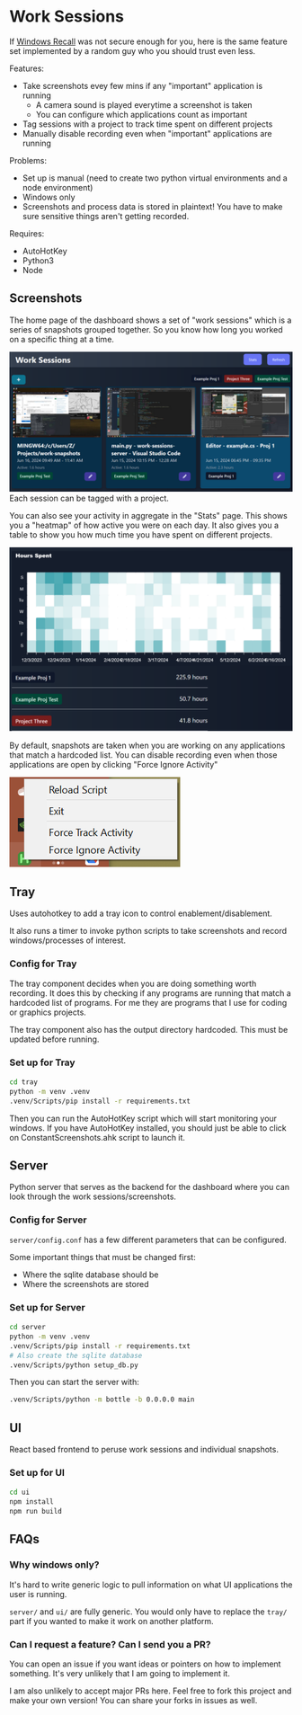 Work Sessions
==============

If [Windows Recall](https://www.theverge.com/2024/6/13/24178144/microsoft-windows-ai-recall-feature-delay)
was not secure enough for you, here is the same feature set implemented by a
random guy who you should trust even less.

Features:
- Take screenshots evey few mins if any "important" application is running
  - A camera sound is played everytime a screenshot is taken
  - You can configure which applications count as important
- Tag sessions with a project to track time spent on different projects
- Manually disable recording even when "important" applications are running

Problems:
- Set up is manual (need to create two python virtual environments and a node environment)
- Windows only
- Screenshots and process data is stored in plaintext! You have to make sure sensitive
things aren't getting recorded.

Requires:
- AutoHotKey
- Python3
- Node

## Screenshots

The home page of the dashboard shows a set of "work sessions" which is a series
of snapshots grouped together. So you know how long you worked on a specific thing
at a time.

![Website showing a list of clickable cards](demo/ui-home.png)
Each session can be tagged with a project.

You can also see your activity in aggregate in the "Stats" page. This
shows you a "heatmap" of how active you were on each day. It also
gives you a table to show you how much time you have spent on different projects.

![Website showing tables of activity time](demo/ui-stats.png)


By default, snapshots are taken when you are working on any applications
that match a hardcoded list. You can disable recording even
when those applications are open by clicking "Force Ignore Activity"

![Tray Icon showing a list of options](demo/tray.png)

## Tray

Uses autohotkey to add a tray icon to control enablement/disablement.

It also runs a timer to invoke python scripts to take screenshots and record
windows/processes of interest.

### Config for Tray

The tray component decides when you are doing something worth recording.
It does this by checking if any programs are running that match a
hardcoded list of programs. For me they are programs that I use
for coding or graphics projects.

The tray component also has the output directory hardcoded. This must be
updated before running.

### Set up for Tray

```sh
cd tray
python -m venv .venv
.venv/Scripts/pip install -r requirements.txt
```

Then you can run the AutoHotKey script which will start monitoring your windows.
If you have AutoHotKey installed, you should just be able to click on
ConstantScreenshots.ahk script to launch it.


## Server

Python server that serves as the backend for the dashboard where you
can look through the work sessions/screenshots.

### Config for Server

`server/config.conf` has a few different parameters that can be configured.

Some important things that must be changed first:

- Where the sqlite database should be
- Where the screenshots are stored

### Set up for Server

```sh
cd server
python -m venv .venv
.venv/Scripts/pip install -r requirements.txt
# Also create the sqlite database
.venv/Scripts/python setup_db.py
```

Then you can start the server with:

```sh
.venv/Scripts/python -m bottle -b 0.0.0.0 main
```

## UI

React based frontend to peruse work sessions and individual snapshots.

### Set up for UI

```sh
cd ui
npm install
npm run build
```

## FAQs

### Why windows only?

It's hard to write generic logic to pull information on what UI applications the user is
running.

`server/` and `ui/` are fully generic. You would only have to replace the `tray/` part
if you wanted to make it work on another platform.

### Can I request a feature? Can I send you a PR?

You can open an issue if you want ideas or pointers on how to implement something. It's
very unlikely that I am going to implement it.

I am also unlikely to accept major PRs here.
Feel free to fork this project and make your own version! 
You can share your forks in issues as well.
